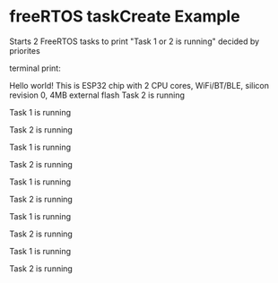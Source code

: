 # freeRTOS taskCreate Example

Starts 2 FreeRTOS tasks to print "Task 1 or 2 is running" decided by priorites


terminal print:

Hello world!
This is ESP32 chip with 2 CPU cores, WiFi/BT/BLE, silicon revision 0, 4MB external flash
Task 2 is running

Task 1 is running

Task 2 is running

Task 1 is running

Task 2 is running

Task 1 is running

Task 2 is running

Task 1 is running

Task 2 is running

Task 1 is running

Task 2 is running